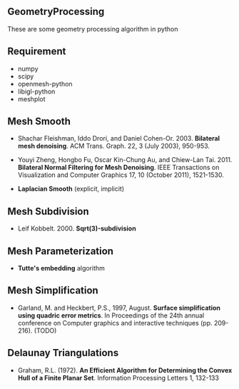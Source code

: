 ## GeometryProcessing
These are some geometry processing algorithm in python

## Requirement
- numpy
- scipy
- openmesh-python
- libigl-python
- meshplot

## Mesh Smooth

- Shachar Fleishman, Iddo Drori, and Daniel Cohen-Or. 2003. **Bilateral mesh denoising**. ACM Trans. Graph. 22, 3 (July 2003), 950-953.

- Youyi Zheng, Hongbo Fu, Oscar Kin-Chung Au, and Chiew-Lan Tai. 2011. **Bilateral Normal Filtering for Mesh Denoising**. IEEE Transactions on Visualization and Computer Graphics 17, 10 (October 2011), 1521-1530.

- **Laplacian Smooth** (explicit, implicit)

## Mesh Subdivision

- Leif Kobbelt. 2000. **Sqrt(3)-subdivision**

## Mesh Parameterization

- **Tutte's embedding** algorithm

## Mesh Simplification

- Garland, M. and Heckbert, P.S., 1997, August. **Surface simplification using quadric error metrics**. In Proceedings of the 24th annual conference on Computer graphics and interactive techniques (pp. 209-216). (TODO)

## Delaunay Triangulations

- Graham, R.L. (1972). **An Efficient Algorithm for Determining the Convex Hull of a Finite Planar Set**. Information Processing Letters 1, 132-133

